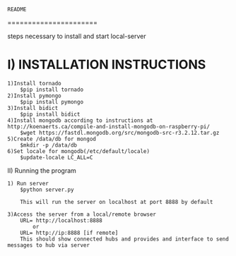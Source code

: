 	README
======================

steps necessary to install and start local-server

I) INSTALLATION INSTRUCTIONS
==============================

	1)Install tornado
		$pip install tornado
	2)Install pymongo
		$pip install pymongo
	3)Install bidict
		$pip install bidict
	4)Install mongodb according to instructions at http://koenaerts.ca/compile-and-install-mongodb-on-raspberry-pi/
		$wget https://fastdl.mongodb.org/src/mongodb-src-r3.2.12.tar.gz
	5)Create /data/db for mongod
		$mkdir -p /data/db
	6)Set locale for mongodb(/etc/default/locale)
		$update-locale LC_ALL=C

II) Running the program

	1) Run server
		$python server.py

		This will run the server on localhost at port 8888 by default

	3)Access the server from a local/remote browser
		URL= http://localhost:8888
			or
		URL= http://ip:8888 [if remote]
		This should show connected hubs and provides and interface to send messages to hub via server

